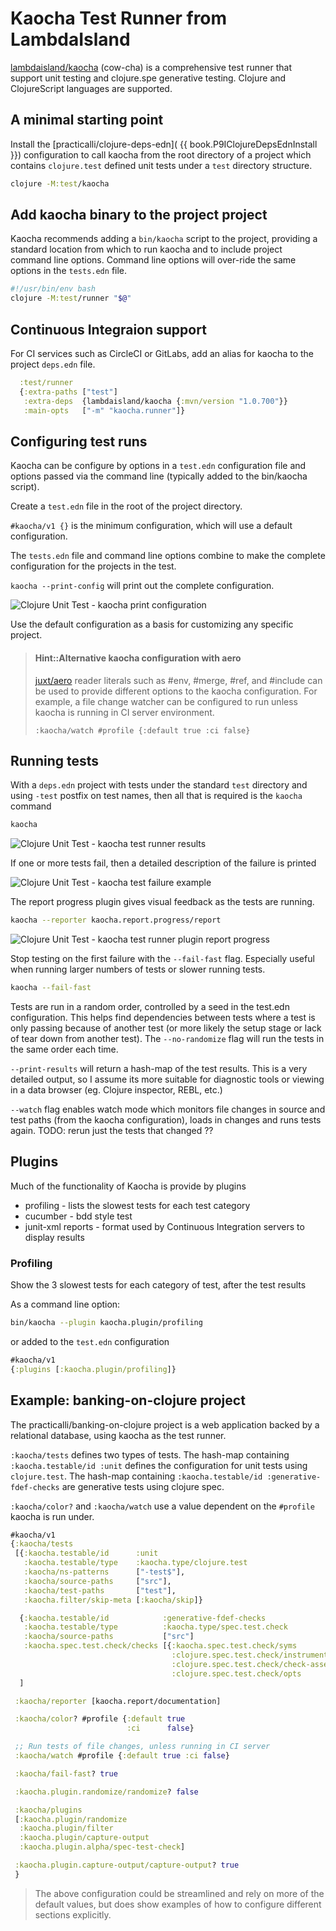 # Kaocha Test Runner from LambdaIsland
[lambdaisland/kaocha](https://github.com/lambdaisland/kaocha) (cow-cha) is a comprehensive test runner that support unit testing and clojure.spe generative testing.  Clojure and ClojureScript languages are supported.

## A minimal starting point
Install the [practicalli/clojure-deps-edn]( {{ book.P9IClojureDepsEdnInstall }}) configuration to call kaocha from the root directory of a project which contains `clojure.test` defined unit tests under a `test` directory structure.

```bash
clojure -M:test/kaocha
```


## Add kaocha binary to the project project
Kaocha recommends adding a `bin/kaocha` script to the project, providing a standard location from which to run kaocha and to include project command line options.  Command line options will over-ride the same options in the `tests.edn` file.

```bash
#!/usr/bin/env bash
clojure -M:test/runner "$@"
```


## Continuous Integraion support
For CI services such as CircleCI or GitLabs, add an alias for kaocha to the project `deps.edn` file.

```clojure
  :test/runner
  {:extra-paths ["test"]
   :extra-deps  {lambdaisland/kaocha {:mvn/version "1.0.700"}}
   :main-opts   ["-m" "kaocha.runner"]}
```


## Configuring test runs
Kaocha can be configure by options in a `test.edn` configuration file and options passed via the command line (typically added to the bin/kaocha script).

Create a `test.edn` file in the root of the project directory.

`#kaocha/v1 {}` is the minimum configuration, which will use a default configuration.

The `tests.edn` file and command line options combine to make the complete configuration for the projects in the test.

`kaocha --print-config` will print out the complete configuration.

![Clojure Unit Test - kaocha print configuration](/images/clojure-unit-test-kaocha-config-print.png)

Use the default configuration as a basis for customizing any specific project.

> #### Hint::Alternative kaocha configuration with aero
> [juxt/aero](https://github.com/juxt/aero) reader literals such as #env, #merge, #ref, and #include can be used to provide different options to the kaocha configuration. For example, a file change watcher can be configured to run unless kaocha is running in CI server environment.
>
> `:kaocha/watch #profile {:default true :ci false}`


## Running tests
With a `deps.edn` project with tests under the standard `test` directory and using `-test` postfix on test names, then all that is required is the `kaocha` command

```bash
kaocha
```

![Clojure Unit Test - kaocha test runner results](/images/clojure-unit-test-kaocha-run-results.png)


If one or more tests fail, then a detailed description of the failure is printed

![Clojure Unit Test - kaocha test failure example](/images/clojure-unit-test-kaocha-fail-example.png)

The report progress plugin gives visual feedback as the tests are running.

```bash
kaocha --reporter kaocha.report.progress/report
```

![Clojure Unit Test - kaocha test runner plugin report progress](/images/clojure-unit-test-kaocha-plugin-report-progress-results.png)

Stop testing on the first failure with the `--fail-fast` flag.  Especially useful when running larger numbers of tests or slower running tests.

```bash
kaocha --fail-fast
```

Tests are run in a random order, controlled by a seed in the test.edn configuration.  This helps find dependencies between tests where a test is only passing because of another test (or more likely the setup stage or lack of tear down from another test).  The `--no-randomize` flag will run the tests in the same order each time.

`--print-results` will return a hash-map of the test results.  This is a very detailed output, so I assume its more suitable for diagnostic tools or viewing in a data browser (eg. Clojure inspector, REBL, etc.)


`--watch` flag enables watch mode which monitors file changes in source and test paths (from the kaocha configuration), loads in changes and runs tests again.  TODO: rerun just the tests that changed ??

## Plugins
Much of the functionality of Kaocha is provide by plugins

* profiling - lists the slowest tests for each test category
* cucumber - bdd style test
* junit-xml reports - format used by Continuous Integration servers to display results


### Profiling
Show the 3 slowest tests for each category of test, after the test results

As a command line option:
```bash
bin/kaocha --plugin kaocha.plugin/profiling
```
or added to the `test.edn` configuration
```clojure
#kaocha/v1
{:plugins [:kaocha.plugin/profiling]}
```

## Example: banking-on-clojure project
The practicalli/banking-on-clojure project is a web application backed by a relational database, using kaocha as the test runner.

`:kaocha/tests` defines two types of tests.  The hash-map containing `:kaocha.testable/id :unit` defines the configuration for unit tests using `clojure.test`.  The hash-map containing `:kaocha.testable/id :generative-fdef-checks` are generative tests using clojure spec.

`:kaocha/color?` and `:kaocha/watch` use a value dependent on the `#profile` kaocha is run under.

```clojure
#kaocha/v1
{:kaocha/tests
 [{:kaocha.testable/id      :unit
   :kaocha.testable/type    :kaocha.type/clojure.test
   :kaocha/ns-patterns      ["-test$"],
   :kaocha/source-paths     ["src"],
   :kaocha/test-paths       ["test"],
   :kaocha.filter/skip-meta [:kaocha/skip]}

  {:kaocha.testable/id            :generative-fdef-checks
   :kaocha.testable/type          :kaocha.type/spec.test.check
   :kaocha/source-paths           ["src"]
   :kaocha.spec.test.check/checks [{:kaocha.spec.test.check/syms            :all-fdefs
                                    :clojure.spec.test.check/instrument?    true
                                    :clojure.spec.test.check/check-asserts? true
                                    :clojure.spec.test.check/opts           {:num-tests 10}}]}
  ]

 :kaocha/reporter [kaocha.report/documentation]

 :kaocha/color? #profile {:default true
                          :ci      false}

 ;; Run tests of file changes, unless running in CI server
 :kaocha/watch #profile {:default true :ci false}

 :kaocha/fail-fast? true

 :kaocha.plugin.randomize/randomize? false

 :kaocha/plugins
 [:kaocha.plugin/randomize
  :kaocha.plugin/filter
  :kaocha.plugin/capture-output
  :kaocha.plugin.alpha/spec-test-check]

 :kaocha.plugin.capture-output/capture-output? true
 }
```

> The above configuration could be streamlined and rely on more of the default values, but does show examples of how to configure different sections explicitly.
